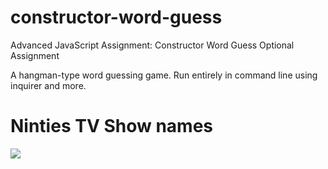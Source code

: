 # constructor-word-guess
Advanced JavaScript Assignment: Constructor Word Guess Optional Assignment


A hangman-type word guessing game. Run entirely in command line using inquirer and more.

# Ninties TV Show names

<img src="screencast-github.com-2019.06.23-21-01-37.gif" />
